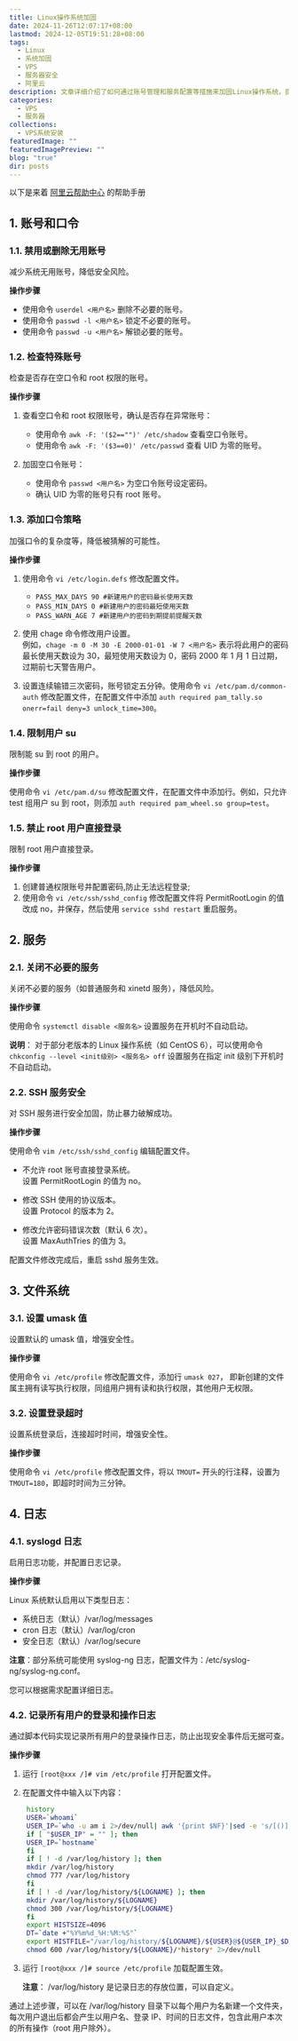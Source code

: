 ```yaml
---
title: Linux操作系统加固
date: 2024-11-26T12:07:17+08:00
lastmod: 2024-12-05T19:51:28+08:00
tags:
  - Linux
  - 系统加固
  - VPS
  - 服务器安全
  - 阿里云
description: 文章详细介绍了如何通过账号管理和服务配置等措施来加固Linux操作系统，提高系统的安全性。主要内容包括禁用或删除无用账号、检查特殊账号、添加口令策略、限制用户 su 权限、禁止 root 用户直接登录、关闭不必要的服务、SSH 服务安全设置、设置 umask 值、设置登录超时时间以及启用日志功能等。
categories:
  - VPS
  - 服务器
collections:
  - VPS系统安装
featuredImage: ""
featuredImagePreview: ""
blog: "true"
dir: posts
---
```


以下是来着 [阿里云帮助中心](https://help.aliyun.com/document_detail/49809.html) 的帮助手册

## 1. 账号和口令

### 1.1. 禁用或删除无用账号

减少系统无用账号，降低安全风险。

**操作步骤**
+ 使用命令 `userdel <用户名>` 删除不必要的账号。
+ 使用命令 `passwd -l <用户名>` 锁定不必要的账号。
+ 使用命令 `passwd -u <用户名>` 解锁必要的账号。

### 1.2. 检查特殊账号

检查是否存在空口令和 root 权限的账号。

**操作步骤**

1. 查看空口令和 root 权限账号，确认是否存在异常账号：
    + 使用命令 `awk -F: '($2=="")' /etc/shadow` 查看空口令账号。
    + 使用命令 `awk -F: '($3==0)' /etc/passwd` 查看 UID 为零的账号。

2. 加固空口令账号：
    + 使用命令 `passwd <用户名>` 为空口令账号设定密码。
    + 确认 UID 为零的账号只有 root 账号。

### 1.3. 添加口令策略

加强口令的复杂度等，降低被猜解的可能性。

**操作步骤**

1. 使用命令 `vi /etc/login.defs` 修改配置文件。
    + `PASS_MAX_DAYS 90 #新建用户的密码最长使用天数`
    + `PASS_MIN_DAYS 0 #新建用户的密码最短使用天数`
    + `PASS_WARN_AGE 7 #新建用户的密码到期提前提醒天数`

2. 使用 chage 命令修改用户设置。  
    例如，`chage -m 0 -M 30 -E 2000-01-01 -W 7 <用户名>` 表示将此用户的密码最长使用天数设为 30，最短使用天数设为 0，密码 2000 年 1 月 1 日过期，过期前七天警告用户。

3. 设置连续输错三次密码，账号锁定五分钟。使用命令 `vi /etc/pam.d/common-auth` 修改配置文件，在配置文件中添加 `auth required pam_tally.so onerr=fail deny=3 unlock_time=300`。

### 1.4. 限制用户 su

限制能 su 到 root 的用户。

**操作步骤**

使用命令 `vi /etc/pam.d/su` 修改配置文件，在配置文件中添加行。例如，只允许 test 组用户 su 到 root，则添加 `auth required pam_wheel.so group=test`。

### 1.5. 禁止 root 用户直接登录

限制 root 用户直接登录。

**操作步骤**
1. 创建普通权限账号并配置密码,防止无法远程登录;
2. 使用命令 `vi /etc/ssh/sshd_config` 修改配置文件将 PermitRootLogin 的值改成 no，并保存，然后使用 `service sshd restart` 重启服务。

## 2. 服务

### 2.1. 关闭不必要的服务

关闭不必要的服务（如普通服务和 xinetd 服务），降低风险。

**操作步骤**

使用命令 `systemctl disable <服务名>` 设置服务在开机时不自动启动。

**说明**： 对于部分老版本的 Linux 操作系统（如 CentOS 6），可以使用命令 `chkconfig --level <init级别> <服务名> off` 设置服务在指定 init 级别下开机时不自动启动。

### 2.2. SSH 服务安全

对 SSH 服务进行安全加固，防止暴力破解成功。

**操作步骤**

使用命令 `vim /etc/ssh/sshd_config` 编辑配置文件。

+ 不允许 root 账号直接登录系统。  
    设置 PermitRootLogin 的值为 no。

+ 修改 SSH 使用的协议版本。  
    设置 Protocol 的版本为 2。

+ 修改允许密码错误次数（默认 6 次）。  
    设置 MaxAuthTries 的值为 3。

配置文件修改完成后，重启 sshd 服务生效。

## 3. 文件系统

### 3.1. 设置 umask 值

设置默认的 umask 值，增强安全性。

**操作步骤**

使用命令 `vi /etc/profile` 修改配置文件，添加行 `umask 027`， 即新创建的文件属主拥有读写执行权限，同组用户拥有读和执行权限，其他用户无权限。

### 3.2. 设置登录超时

设置系统登录后，连接超时时间，增强安全性。

**操作步骤**

使用命令 `vi /etc/profile` 修改配置文件，将以 `TMOUT=` 开头的行注释，设置为 `TMOUT=180`，即超时时间为三分钟。

## 4. 日志

### 4.1. syslogd 日志

启用日志功能，并配置日志记录。

**操作步骤**

Linux 系统默认启用以下类型日志：
+ 系统日志（默认）/var/log/messages
+ cron 日志（默认）/var/log/cron
+ 安全日志（默认）/var/log/secure

**注意**：部分系统可能使用 syslog-ng 日志，配置文件为：/etc/syslog-ng/syslog-ng.conf。

您可以根据需求配置详细日志。

### 4.2. 记录所有用户的登录和操作日志

通过脚本代码实现记录所有用户的登录操作日志，防止出现安全事件后无据可查。

**操作步骤**

1. 运行 `[root@xxx /]# vim /etc/profile` 打开配置文件。
2. 在配置文件中输入以下内容：

    ```bash
     history
     USER=`whoami`
     USER_IP=`who -u am i 2>/dev/null| awk '{print $NF}'|sed -e 's/[()]//g'`
     if [ "$USER_IP" = "" ]; then
     USER_IP=`hostname`
     fi
     if [ ! -d /var/log/history ]; then
     mkdir /var/log/history
     chmod 777 /var/log/history
     fi
     if [ ! -d /var/log/history/${LOGNAME} ]; then
     mkdir /var/log/history/${LOGNAME}
     chmod 300 /var/log/history/${LOGNAME}
     fi
     export HISTSIZE=4096
     DT=`date +"%Y%m%d_%H:%M:%S"`
     export HISTFILE="/var/log/history/${LOGNAME}/${USER}@${USER_IP}_$DT"
     chmod 600 /var/log/history/${LOGNAME}/*history* 2>/dev/null
    ```

3. 运行 `[root@xxx /]# source /etc/profile` 加载配置生效。

    **注意**： /var/log/history 是记录日志的存放位置，可以自定义。

通过上述步骤，可以在 /var/log/history 目录下以每个用户为名新建一个文件夹，每次用户退出后都会产生以用户名、登录 IP、时间的日志文件，包含此用户本次的所有操作（root 用户除外）。
